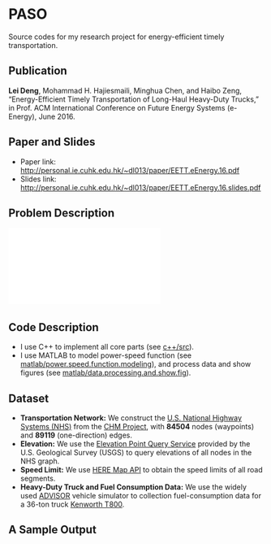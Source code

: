 # PASO
Source codes for my research project for energy-efficient timely transportation.

## Publication 
**Lei Deng**, Mohammad H. Hajiesmaili, Minghua Chen, and Haibo Zeng, 
“Energy-Efficient Timely Transportation of Long-Haul Heavy-Duty Trucks,” 
in Prof. ACM International Conference on Future Energy Systems (e-Energy), June 2016.

## Paper and Slides
- Paper link: http://personal.ie.cuhk.edu.hk/~dl013/paper/EETT.eEnergy.16.pdf
- Slides link: http://personal.ie.cuhk.edu.hk/~dl013/paper/EETT.eEnergy.16.slides.pdf

## Problem Description
![System Model](system_model.pdf)
 
## Code Description
- I use C++ to implement all core parts (see [c++/src](c++/src)).
- I use MATLAB to model power-speed function (see [matlab/power.speed.function.modeling](matlab/power.speed.function.modeling)),
and process data and show figures (see [matlab/data.processing.and.show.fig](matlab/data.processing.and.show.fig)).

## Dataset
- **Transportation Network:** We construct the [U.S. National Highway Systems (NHS)](http://courses.teresco.org/chm/graphs/usa-national.gra)
from the [CHM Project](http://cmap.m-plex.com), 
with **84504** nodes (waypoints) and **89119** (one-direction) edges.
- **Elevation:** We use the [Elevation Point Query Service](http://nationalmap.gov/epqs/)
provided by the U.S. Geological Survey (USGS) to query elevations of all nodes in the NHS graph.
- **Speed Limit:** We use [HERE Map API](https://developer.here.com/api-explorer/rest/traffic/flow-using-corridor)
to obtain the speed limits of all road segments.
- **Heavy-Duty Truck and Fuel Consumption Data:** We use the widely  used [ADVISOR](http://adv-vehicle-sim.sourceforge.net/advisor_doc.html)
vehicle simulator to collection 
fuel-consumption data for a 36-ton truck [Kenworth T800](http://www.kenworth.com/trucks/t800).

## A Sample Output